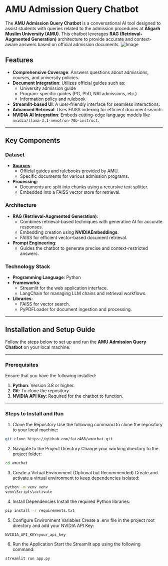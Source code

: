 # AMU Admission Query Chatbot

The **AMU Admission Query Chatbot** is a conversational AI tool designed to assist students with queries related to the admission procedures at **Aligarh Muslim University (AMU)**. This chatbot leverages **RAG (Retrieval-Augmented Generation)** architecture to provide accurate and context-aware answers based on official admission documents.
![Image]([https://github.com/faiz-mubeen/Multi-Lingual-Legal-Question-Answering-System/blob/main/data/perf_comparison.png](https://github.com/faiz468/amuchat/blob/main/static/demonstration.png))
## Features
- **Comprehensive Coverage**: Answers questions about admissions, courses, and university policies.
- **Document Integration**: Utilizes official guides such as:
  - University admission guide
  - Program-specific guides (PG, PhD, NRI admissions, etc.)
  - Information policy and rulebook
- **Streamlit-based UI**: A user-friendly interface for seamless interactions.
- **Advanced Retrieval**: Uses FAISS indexing for efficient document search.
- **NVIDIA AI Integration**: Embeds cutting-edge language models like `nvidia/llama-3.1-nemotron-70b-instruct`.

---

## Key Components
### Dataset
- **[Sources](https://github.com/faiz468/amuchat/tree/main/data)**:
  - Official guides and rulebooks provided by AMU.
  - Specific documents for various admission programs.
- **Processing**:
  - Documents are split into chunks using a recursive text splitter.
  - Embedded into a FAISS vector store for retrieval.

### Architecture
- **RAG (Retrieval-Augmented Generation)**:
  - Combines retrieval-based techniques with generative AI for accurate responses.
  - Embedding creation using **NVIDIAEmbeddings**.
  - FAISS for efficient vector-based document retrieval.
- **Prompt Engineering**:
  - Guides the chatbot to generate precise and context-restricted answers.

### Technology Stack
- **Programming Language**: Python
- **Frameworks**:
  - Streamlit for the web application interface.
  - LangChain for managing LLM chains and retrieval workflows.
- **Libraries**:
  - FAISS for vector search.
  - PyPDFLoader for document ingestion and processing.

---
## Installation and Setup Guide

Follow the steps below to set up and run the **AMU Admission Query Chatbot** on your local machine.

---

### Prerequisites
Ensure that you have the following installed:
1. **Python**: Version 3.8 or higher.
2. **Git**: To clone the repository.
3. **NVIDIA API Key**: Required for the chatbot to function.

---

### Steps to Install and Run

1. Clone the Repository
Use the following command to clone the repository to your local machine:
```bash
git clone https://github.com/faiz468/amuchat.git
```

2. Navigate to the Project Directory
Change your working directory to the project folder:
```bash
cd amuchat
```

3. Create a Virtual Environment (Optional but Recommended)
Create and activate a virtual environment to keep dependencies isolated:
```bash
python -m venv venv
venv\Scripts\activate
```

4. Install Dependencies
Install the required Python libraries:
```bash
pip install -r requirements.txt
```

5. Configure Environment Variables
Create a .env file in the project root directory and add your NVIDIA API Key:
```plaintext
NVIDIA_API_KEY=your_api_key
```

6. Run the Application
Start the Streamlit app using the following command:
```bash
streamlit run app.py
```

